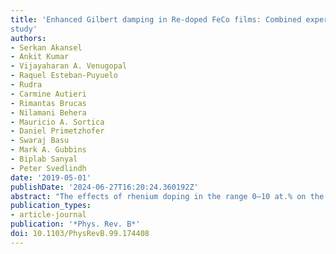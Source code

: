 ```yaml
---
title: 'Enhanced Gilbert damping in Re-doped FeCo films: Combined experimental and theoretical
study'
authors:
- Serkan Akansel
- Ankit Kumar
- Vijayaharan A. Venugopal
- Raquel Esteban-Puyuelo
- Rudra
- Carmine Autieri
- Rimantas Brucas
- Nilamani Behera
- Mauricio A. Sortica
- Daniel Primetzhofer
- Swaraj Basu
- Mark A. Gubbins
- Biplab Sanyal
- Peter Svedlindh
date: '2019-05-01'
publishDate: '2024-06-27T16:20:24.360192Z'
abstract: "The effects of rhenium doping in the range 0–10 at.% on the static and dynamic magnetic properties of Fe65⁢Co35 thin films have been studied experimentally as well as with first-principles electronic structure calculations focusing on the change of the saturation magnetization (𝑀𝑠) and the Gilbert damping parameter (𝛼). Both experimental and theoretical results show that 𝑀𝑠 decreases with increasing Re-doping level, while at the same time 𝛼 increases. The experimental low temperature saturation magnetic induction exhibits a 29% decrease, from 2.31 to 1.64 T, in the investigated doping concentration range, which is more than predicted by the theoretical calculations. The room temperature value of the damping parameter obtained from ferromagnetic resonance measurements, correcting for extrinsic contributions to the damping, is for the undoped sample 2.1×10−3, which is close to the theoretically calculated Gilbert damping parameter. With 10 at.% Re doping, the damping parameter increases to 7.8×10−3, which is in good agreement with the theoretical value of 7.3×10−3. The increase in damping parameter with Re doping is explained by the increase in the density of states at the Fermi level, mostly contributed by the spin-up channel of Re. Moreover, both experimental and theoretical values for the damping parameter weakly decrease with decreasing temperature."
publication_types:
- article-journal
publication: '*Phys. Rev. B*'
doi: 10.1103/PhysRevB.99.174408
---
```

